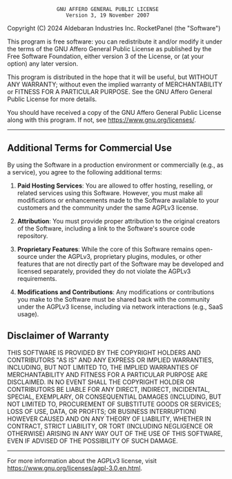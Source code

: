                     GNU AFFERO GENERAL PUBLIC LICENSE
                       Version 3, 19 November 2007

Copyright (C) 2024 Aldebaran Industries Inc.
RocketPanel (the "Software")

This program is free software: you can redistribute it and/or modify
it under the terms of the GNU Affero General Public License as published
by the Free Software Foundation, either version 3 of the License, or
(at your option) any later version.

This program is distributed in the hope that it will be useful,
but WITHOUT ANY WARRANTY; without even the implied warranty of
MERCHANTABILITY or FITNESS FOR A PARTICULAR PURPOSE. See the
GNU Affero General Public License for more details.

You should have received a copy of the GNU Affero General Public License
along with this program. If not, see <https://www.gnu.org/licenses/>.

---

## Additional Terms for Commercial Use

By using the Software in a production environment or commercially (e.g., as a service), you agree to the following additional terms:

1. **Paid Hosting Services**: You are allowed to offer hosting, reselling, or related services using this Software. However, you must make all modifications or enhancements made to the Software available to your customers and the community under the same AGPLv3 license.

2. **Attribution**: You must provide proper attribution to the original creators of the Software, including a link to the Software's source code repository.

3. **Proprietary Features**: While the core of this Software remains open-source under the AGPLv3, proprietary plugins, modules, or other features that are not directly part of the Software may be developed and licensed separately, provided they do not violate the AGPLv3 requirements.

4. **Modifications and Contributions**: Any modifications or contributions you make to the Software must be shared back with the community under the AGPLv3 license, including via network interactions (e.g., SaaS usage).

## Disclaimer of Warranty

THIS SOFTWARE IS PROVIDED BY THE COPYRIGHT HOLDERS AND CONTRIBUTORS "AS IS" AND ANY EXPRESS OR IMPLIED WARRANTIES, INCLUDING, BUT NOT LIMITED TO, THE IMPLIED WARRANTIES OF MERCHANTABILITY AND FITNESS FOR A PARTICULAR PURPOSE ARE DISCLAIMED. IN NO EVENT SHALL THE COPYRIGHT HOLDER OR CONTRIBUTORS BE LIABLE FOR ANY DIRECT, INDIRECT, INCIDENTAL, SPECIAL, EXEMPLARY, OR CONSEQUENTIAL DAMAGES (INCLUDING, BUT NOT LIMITED TO, PROCUREMENT OF SUBSTITUTE GOODS OR SERVICES; LOSS OF USE, DATA, OR PROFITS; OR BUSINESS INTERRUPTION) HOWEVER CAUSED AND ON ANY THEORY OF LIABILITY, WHETHER IN CONTRACT, STRICT LIABILITY, OR TORT (INCLUDING NEGLIGENCE OR OTHERWISE) ARISING IN ANY WAY OUT OF THE USE OF THIS SOFTWARE, EVEN IF ADVISED OF THE POSSIBILITY OF SUCH DAMAGE.

---

For more information about the AGPLv3 license, visit <https://www.gnu.org/licenses/agpl-3.0.en.html>.

